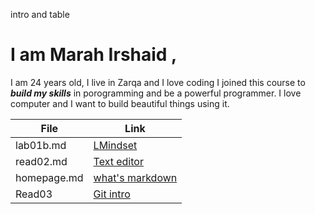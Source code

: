 
intro and table
# I am Marah Irshaid ,
 I am 24 years old, I live in Zarqa and I love coding
I joined this course to _**build my skills**_ in porogramming and be a powerful programmer.
I love computer and I want to build beautiful things using it.



File | Link
------------ | -------------
lab01b.md | [LMindset](https://marahirshaid.github.io/reading-notes-/lab01b)
read02.md | [Text editor](https://marahirshaid.github.io/reading-notes-/read02)
homepage.md | [what's markdown](https://marahirshaid.github.io/reading-notes-/homepage)
Read03 | [Git intro](https://marahirshaid.github.io/reading-notes-/read03)
